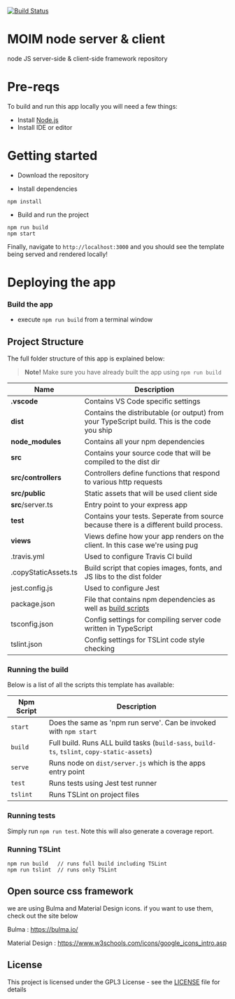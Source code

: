 [![Build Status](https://travis-ci.org/teammoim/moim-node.svg?branch=master)](https://travis-ci.org/teammoim/moim-node)

# MOIM node server & client

node JS server-side & client-side framework repository

# Pre-reqs
To build and run this app locally you will need a few things:
- Install [Node.js](https://nodejs.org/en/)
- Install IDE or editor

# Getting started
- Download the repository

- Install dependencies
```
npm install
```
- Build and run the project
```
npm run build
npm start
```

Finally, navigate to `http://localhost:3000` and you should see the template being served and rendered locally!

# Deploying the app

### Build the app

- execute `npm run build` from a terminal window

## Project Structure

The full folder structure of this app is explained below:

> **Note!** Make sure you have already built the app using `npm run build`

| Name | Description |
| ------------------------ | --------------------------------------------------------------------------------------------- |
| **.vscode**              | Contains VS Code specific settings                                                            |
| **dist**                 | Contains the distributable (or output) from your TypeScript build. This is the code you ship  |
| **node_modules**         | Contains all your npm dependencies                                                            |
| **src**                  | Contains your source code that will be compiled to the dist dir                               |
| **src/controllers**      | Controllers define functions that respond to various http requests                            |
| **src/public**           | Static assets that will be used client side                                                   |
| **src**/server.ts        | Entry point to your express app                                                               |
| **test**                 | Contains your tests. Seperate from source because there is a different build process.         |
| **views**                | Views define how your app renders on the client. In this case we're using pug                 |
| .travis.yml              | Used to configure Travis CI build                                                             |
| .copyStaticAssets.ts     | Build script that copies images, fonts, and JS libs to the dist folder                        |
| jest.config.js           | Used to configure Jest                                                                        |
| package.json             | File that contains npm dependencies as well as [build scripts](#what-if-a-library-isnt-on-definitelytyped)                          |
| tsconfig.json            | Config settings for compiling server code written in TypeScript                               |
| tslint.json              | Config settings for TSLint code style checking                                                |

### Running the build

Below is a list of all the scripts this template has available:


| Npm Script | Description |
| ------------------------- | ------------------------------------------------------------------------------------------------- |
| `start`                   | Does the same as 'npm run serve'. Can be invoked with `npm start`                                 |
| `build`                   | Full build. Runs ALL build tasks (`build-sass`, `build-ts`, `tslint`, `copy-static-assets`)       |
| `serve`                   | Runs node on `dist/server.js` which is the apps entry point                                       |
| `test`                    | Runs tests using Jest test runner                                                                 |
| `tslint`                  | Runs TSLint on project files                                                                       |



### Running tests
Simply run `npm run test`.
Note this will also generate a coverage report.

### Running TSLint
```
npm run build   // runs full build including TSLint
npm run tslint  // runs only TSLint
```

## Open source css framework

we are using Bulma and Material Design icons. 
if you want to use them, check out the site below

Bulma : https://bulma.io/

Material Design : https://www.w3schools.com/icons/google_icons_intro.asp

## License

This project is licensed under the GPL3 License - see the [LICENSE](LICENSE.md) file for details
